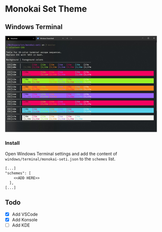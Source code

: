 # Monokai Set Theme

## Windows Terminal
![](img/windows-terminal.jpg)

### Install
Open Windows Terminal settings and add the content of `windows/terminal/monokai-seti.json` to the `schemes` list.

```
[...]
"schemes": [
    <<ADD HERE>>
  ],
[...]
```

## Todo
- [x] Add VSCode
- [x] Add Konsole
- [ ] Add KDE
